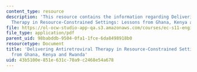 ```yaml
---
content_type: resource
description: 'This resource contains the information regarding Delivering Antiretroviral
  Therapy in Resource-Constrained Settings: Lessons from Ghana, Kenya and Rwanda.'
file: https://ol-ocw-studio-app-qa.s3.amazonaws.com/courses/ec-s11-engineering-capacity-in-community-based-healthcare-fall-2005/43b5100e851e631c70a9c2468e54a678_MITEC_S11F05_art_lessons_fh.pdf
file_type: application/pdf
parent_uid: 98babddb-9504-0fa1-1fce-6da8498918b0
resourcetype: Document
title: 'Delivering Antiretroviral Therapy in Resource-Constrained Settings: Lessons
  from Ghana, Kenya and Rwanda'
uid: 43b5100e-851e-631c-70a9-c2468e54a678
---
```

